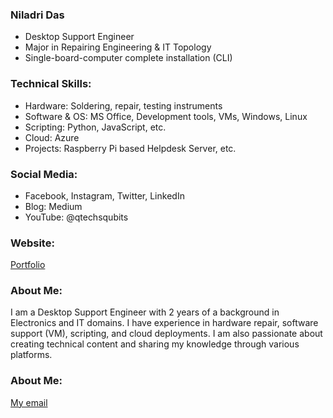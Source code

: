 ### Niladri Das

- Desktop Support Engineer ‍
- Major in Repairing Engineering & IT Topology
- Single-board-computer complete installation (CLI)

### Technical Skills:

- Hardware: Soldering, repair, testing instruments
- Software & OS: MS Office, Development tools, VMs, Windows, Linux
- Scripting: Python, JavaScript, etc.
- Cloud: Azure
- Projects: Raspberry Pi based Helpdesk Server, etc.

### Social Media:

- Facebook, Instagram, Twitter, LinkedIn
- Blog: Medium
- YouTube: @qtechsqubits

### Website: 

[Portfolio](https://niladrigithub.github.io)

### About Me:

I am a Desktop Support Engineer with 2 years of a background in Electronics and IT domains. I have experience in hardware repair, software support (VM), scripting, and cloud deployments. I am also passionate about creating technical content and sharing my knowledge through various platforms.

### About Me:

[My email](mailto:niladri.das@lpu.in)

